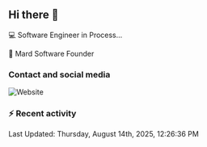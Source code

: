 ## Hi there 👋

:computer: Software Engineer in Process...

:office: Mard Software Founder

### Contact and social media

![Website](https://img.shields.io/badge/maurwoit.com-up-green?style=for-the-badge)


### :zap: Recent activity
<!--RECENT_ACTIVITY:start-->
<!--RECENT_ACTIVITY:end-->

<!--RECENT_ACTIVITY:last_update-->
Last Updated: Thursday, August 14th, 2025, 12:26:36 PM
<!--RECENT_ACTIVITY:last_update_end-->